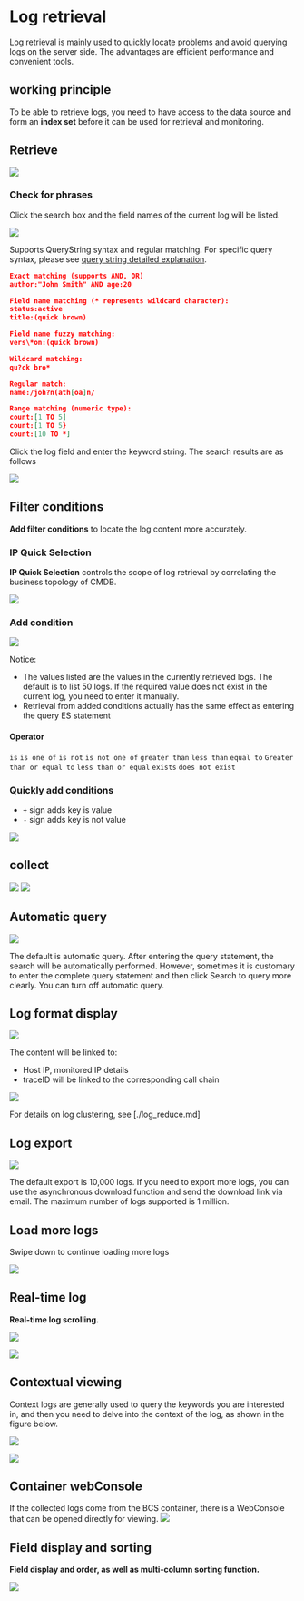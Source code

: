 # Log retrieval

Log retrieval is mainly used to quickly locate problems and avoid querying logs on the server side. The advantages are efficient performance and convenient tools.

## working principle

To be able to retrieve logs, you need to have access to the data source and form an **index set** before it can be used for retrieval and monitoring.

## Retrieve

![](media/16619381745659.jpg)

### Check for phrases

Click the search box and the field names of the current log will be listed.

![](media/16619382314914.jpg)


Supports QueryString syntax and regular matching. For specific query syntax, please see [query string detailed explanation](./query_string.md).

```json
Exact matching (supports AND, OR)
author:"John Smith" AND age:20

Field name matching (* represents wildcard character):
status:active
title:(quick brown)

Field name fuzzy matching:
vers\*on:(quick brown)

Wildcard matching:
qu?ck bro*

Regular match:
name:/joh?n(ath[oa]n/

Range matching (numeric type):
count:[1 TO 5]
count:[1 TO 5}
count:[10 TO *]
```

Click the log field and enter the keyword string. The search results are as follows

![](media/16619382537693.jpg)


## Filter conditions

**Add filter conditions** to locate the log content more accurately.

### IP Quick Selection

**IP Quick Selection** controls the scope of log retrieval by correlating the business topology of CMDB.

![](media/16619382867215.jpg)

### Add condition

![](media/16619383036695.jpg)

Notice:

* The values listed are the values in the currently retrieved logs. The default is to list 50 logs. If the required value does not exist in the current log, you need to enter it manually.
* Retrieval from added conditions actually has the same effect as entering the query ES statement
     

#### Operator

`is`
`is one of`
`is not`
`is not one of`
`greater than`
`less than`
`equal to`
`Greater than or equal to`
`less than or equal`
`exists`
`does not exist`
     
      
### Quickly add conditions

* `+` sign adds key is value
* `-` sign adds key is not value

![](media/16619384495315.jpg)

## collect 

![](media/16619385543540.jpg)
![](media/16619385597843.jpg)


## Automatic query

![](media/16619385728928.jpg)

The default is automatic query. After entering the query statement, the search will be automatically performed. However, sometimes it is customary to enter the complete query statement and then click Search to query more clearly. You can turn off automatic query.

## Log format display

![](media/16619386379980.jpg)

The content will be linked to:

* Host IP, monitored IP details
* traceID will be linked to the corresponding call chain

![](media/16619392015882.jpg)

For details on log clustering, see [./log_reduce.md]

## Log export

![](media/16619386446894.jpg)

The default export is 10,000 logs. If you need to export more logs, you can use the asynchronous download function and send the download link via email. The maximum number of logs supported is 1 million.

## Load more logs

Swipe down to continue loading more logs

![](media/16619386637154.jpg)


## Real-time log

**Real-time log scrolling.**

![](media/16619386815631.jpg)

![](media/16619386973151.jpg)


## Contextual viewing

Context logs are generally used to query the keywords you are interested in, and then you need to delve into the context of the log, as shown in the figure below.

![](media/16619387199251.jpg)

![](media/16619387246047.jpg)


## Container webConsole

If the collected logs come from the BCS container, there is a WebConsole that can be opened directly for viewing.
![](media/16619389802390.jpg)


## Field display and sorting

**Field display and order, as well as multi-column sorting function.**

![](media/16619387606093.jpg)